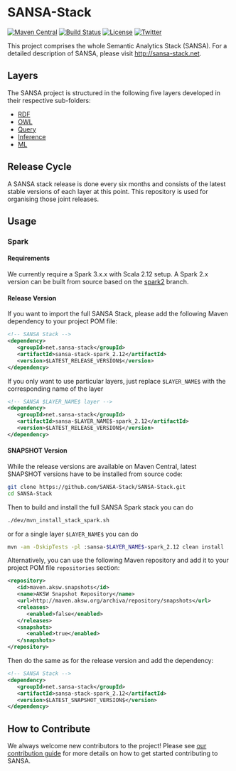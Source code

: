 # SANSA-Stack
[![Maven Central](https://maven-badges.herokuapp.com/maven-central/net.sansa-stack/sansa-parent/badge.svg)](https://maven-badges.herokuapp.com/maven-central/net.sansa-stack/sansa-parent)
[![Build Status](https://github.com/SANSA-Stack/SANSA-Stack/workflows/CI/badge.svg)](https://github.com/SANSA-Stack/SANSA-Stack/actions?query=workflow%3ACI)
[![License](https://img.shields.io/badge/License-Apache%202.0-blue.svg)](https://opensource.org/licenses/Apache-2.0)
[![Twitter](https://img.shields.io/twitter/follow/SANSA_Stack.svg?style=social)](https://twitter.com/SANSA_Stack)

This project comprises the whole Semantic Analytics Stack (SANSA). For a detailed description of SANSA, please visit http://sansa-stack.net. 

## Layers
The SANSA project is structured in the following five layers developed in their respective sub-folders:

* [RDF](sansa-rdf)
* [OWL](sansa-owl)
* [Query](sansa-query)
* [Inference](sansa-inference)
* [ML](sansa-ml)

## Release Cycle
A SANSA stack release is done every six months and consists of the latest stable versions of each layer at this point. This repository is used for organising those joint releases.

## Usage

### Spark

#### Requirements

We currently require a Spark 3.x.x with Scala 2.12 setup. A Spark 2.x version can be built from source based on the [spark2](https://github.com/SANSA-Stack/SANSA-Stack/tree/spark2) branch.

#### Release Version
If you want to import the full SANSA Stack, please add the following Maven dependency to your project POM file:
```xml
<!-- SANSA Stack -->
<dependency>
   <groupId>net.sansa-stack</groupId>
   <artifactId>sansa-stack-spark_2.12</artifactId>
   <version>$LATEST_RELEASE_VERSION$</version>
</dependency>
```
If you only want to use particular layers, just replace `$LAYER_NAME$` with the corresponding name of the layer
```xml
<!-- SANSA $LAYER_NAME$ layer -->
<dependency>
   <groupId>net.sansa-stack</groupId>
   <artifactId>sansa-$LAYER_NAME$-spark_2.12</artifactId>
   <version>$LATEST_RELEASE_VERSION$</version>
</dependency>
```

#### SNAPSHOT Version
While the release versions are available on Maven Central, latest SNAPSHOT versions have to be installed from source code:
```bash
git clone https://github.com/SANSA-Stack/SANSA-Stack.git
cd SANSA-Stack
```
Then to build and install the full SANSA Spark stack you can do
```bash
./dev/mvn_install_stack_spark.sh 
```
or for a single layer `$LAYER_NAME$` you can do
```bash
mvn -am -DskipTests -pl :sansa-$LAYER_NAME$-spark_2.12 clean install 
```

Alternatively, you can use the following Maven repository and add it to your project POM file `repositories` section:
```xml
<repository>
   <id>maven.aksw.snapshots</id>
   <name>AKSW Snapshot Repository</name>
   <url>http://maven.aksw.org/archiva/repository/snapshots</url>
   <releases>
      <enabled>false</enabled>
   </releases>
   <snapshots>
      <enabled>true</enabled>
   </snapshots>
</repository>
```
Then do the same as for the release version and add the dependency:
```xml
<!-- SANSA Stack -->
<dependency>
   <groupId>net.sansa-stack</groupId>
   <artifactId>sansa-stack-spark_2.12</artifactId>
   <version>$LATEST_SNAPSHOT_VERSION$</version>
</dependency>
```

## How to Contribute
We always welcome new contributors to the project! Please see [our contribution guide](http://sansa-stack.net/contributing-to-sansa/) for more details on how to get started contributing to SANSA.

